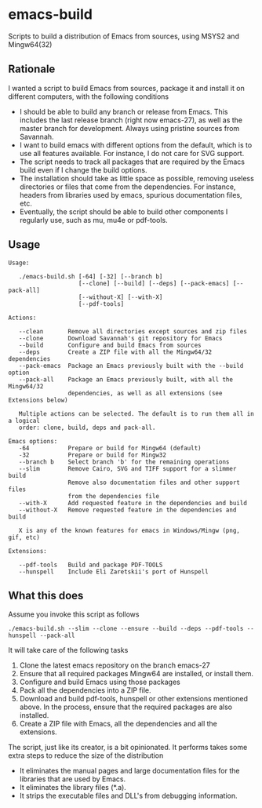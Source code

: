 # emacs-build

Scripts to build a distribution of Emacs from sources, using MSYS2 and Mingw64(32)

## Rationale

I wanted a script to build Emacs from sources, package it and install it on
different computers, with the following conditions

- I should be able to build any branch or release from Emacs. This includes
  the last release branch (right now emacs-27), as well as the master branch
  for development. Always using pristine sources from Savannah.
- I want to build emacs with different options from the default, which is to
  use all features available. For instance, I do not care for SVG support.
- The script needs to track all packages that are required by the Emacs build
  even if I change the build options.
- The installation should take as little space as possible, removing useless
  directories or files that come from the dependencies. For instance, headers
  from libraries used by emacs, spurious documentation files, etc.
- Eventually, the script should be able to build other components I regularly
  use, such as mu, mu4e or pdf-tools.

## Usage

````
Usage:

   ./emacs-build.sh [-64] [-32] [--branch b]
                    [--clone] [--build] [--deps] [--pack-emacs] [--pack-all]
                    [--without-X] [--with-X]
                    [--pdf-tools]

Actions:

   --clean       Remove all directories except sources and zip files
   --clone       Download Savannah's git repository for Emacs
   --build       Configure and build Emacs from sources
   --deps        Create a ZIP file with all the Mingw64/32 dependencies
   --pack-emacs  Package an Emacs previously built with the --build option
   --pack-all    Package an Emacs previously built, with all the Mingw64/32
                 dependencies, as well as all extensions (see Extensions below)

   Multiple actions can be selected. The default is to run them all in a logical
   order: clone, build, deps and pack-all.

Emacs options:
   -64           Prepare or build for Mingw64 (default)
   -32           Prepare or build for Mingw32
   --branch b    Select branch 'b' for the remaining operations
   --slim        Remove Cairo, SVG and TIFF support for a slimmer build
                 Remove also documentation files and other support files
                 from the dependencies file
   --with-X      Add requested feature in the dependencies and build
   --without-X   Remove requested feature in the dependencies and build

   X is any of the known features for emacs in Windows/Mingw (png, gif, etc)

Extensions:

   --pdf-tools   Build and package PDF-TOOLS
   --hunspell    Include Eli Zaretskii's port of Hunspell
````

## What this does

Assume you invoke this script as follows
````
./emacs-build.sh --slim --clone --ensure --build --deps --pdf-tools --hunspell --pack-all
````

It will take care of the following tasks

1. Clone the latest emacs repository on the branch emacs-27
2. Ensure that all required packages Mingw64 are installed, or install them.
3. Configure and build Emacs using those packages
4. Pack all the dependencies into a ZIP file.
5. Download and build pdf-tools, hunspell or other extensions mentioned above. In the process, ensure that the required packages are also installed.
6. Create a ZIP file with Emacs, all the dependencies and all the extensions.

The script, just like its creator, is a bit opinionated. It performs takes some extra steps to reduce the size of the distribution

- It eliminates the manual pages and large documentation files for the libraries
  that are used by Emacs.
- It eliminates the library files (*.a).
- It strips the executable files and DLL's from debugging information.
